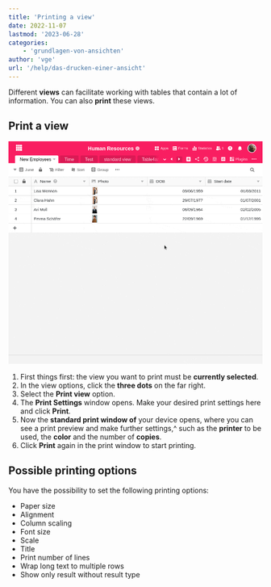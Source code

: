 ```yaml
---
title: 'Printing a view'
date: 2022-11-07
lastmod: '2023-06-28'
categories:
    - 'grundlagen-von-ansichten'
author: 'vge'
url: '/help/das-drucken-einer-ansicht'
---
```


Different **views** can facilitate working with tables that contain a lot of information. You can also **print** these views.

## Print a view

![Print a view](images/print-view.gif)

1. First things first: the view you want to print must be **currently selected**.
2. In the view options, click the **three dots** on the far right.
3. Select the **Print view** option.
4. The **Print Settings** window opens. Make your desired print settings here and click **Print**.
5. Now the **standard print window of** your device opens, where you can see a print preview and make further settings,^ such as the **printer** to be used, the **color** and the number of **copies**.
6. Click **Print** again in the print window to start printing.

## Possible printing options

You have the possibility to set the following printing options:

- Paper size
- Alignment
- Column scaling
- Font size
- Scale
- Title
- Print number of lines
- Wrap long text to multiple rows
- Show only result without result type
